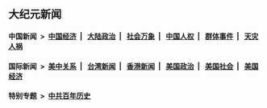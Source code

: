 ## 大纪元新闻

#### 中国新闻 &nbsp;>&nbsp; [中国经济](indexes/ncid283/README.md?09090445) &nbsp;| &nbsp; [大陆政治](indexes/ncid277/README.md?09090445) &nbsp;| &nbsp; [社会万象](indexes/ncid282/README.md?09090445) &nbsp;| &nbsp; [中国人权](indexes/ncid278/README.md?09090445) &nbsp;| &nbsp; [群体事件](indexes/ncid279/README.md?09090445) &nbsp;| &nbsp; [天灾人祸](indexes/ncid280/README.md?09090445)

#### 国际新闻 &nbsp;>&nbsp; [美中关系](indexes/nf1412576/README.md?09090445) &nbsp;| &nbsp; [台湾新闻](indexes/ncid1349361/README.md?09090445) &nbsp;| &nbsp; [香港新闻](indexes/ncid1349362/README.md?09090445) &nbsp;| &nbsp; [美国政治](indexes/ncid1078159/README.md?09090445) &nbsp;| &nbsp; [美国社会](indexes/ncid1078160/README.md?09090445) &nbsp;| &nbsp; [美国经济](indexes/ncid1078158/README.md?09090445)

#### 特别专题 &nbsp;>&nbsp; [中共百年历史](https://github.com/easy2view/epoch-special/blob/master/README.md?09090445)  
